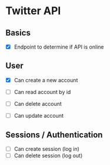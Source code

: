 # Twitter API

## Basics

- [x] Endpoint to determine if API is online

## User

- [X] Can create a new account
- [ ] Can read account by id
- [ ] Can delete account
- [ ] Can update account


## Sessions / Authentication

- [ ] Can create session (log in)
- [ ] Can delete session (log out)